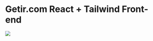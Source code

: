 # Getir.com React + Tailwind Front-end

![](https://1.bp.blogspot.com/-RY9Fbe_Gjpo/YSiUBkTtTQI/AAAAAAAAOTM/v1tK1cMMsYMqPkyr1nOpy_iDUu1doIiBwCLcBGAsYHQ/s1206/Ekran%2BResmi%2B2021-08-27%2B10.27.27.png)
